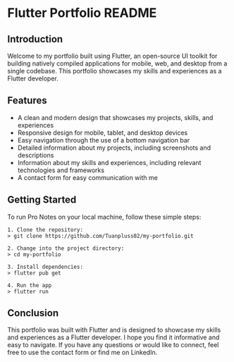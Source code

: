 # Flutter Portfolio README

## Introduction

Welcome to my portfolio built using Flutter, an open-source UI toolkit for building natively compiled applications for mobile, web, and desktop from a single codebase. This portfolio showcases my skills and experiences as a Flutter developer.

## Features

- A clean and modern design that showcases my projects, skills, and experiences
- Responsive design for mobile, tablet, and desktop devices
- Easy navigation through the use of a bottom navigation bar
- Detailed information about my projects, including screenshots and descriptions
- Information about my skills and experiences, including relevant technologies and frameworks
- A contact form for easy communication with me

## Getting Started

To run Pro Notes on your local machine, follow these simple steps:
```
1. Clone the repository:
> git clone https://github.com/Tuanpluss02/my-portfolio.git

2. Change into the project directory:
> cd my-portfolio

3. Install dependencies:
> flutter pub get

4. Run the app
> flutter run 
```


## Conclusion

This portfolio was built with Flutter and is designed to showcase my skills and experiences as a Flutter developer. I hope you find it informative and easy to navigate. If you have any questions or would like to connect, feel free to use the contact form or find me on LinkedIn.




